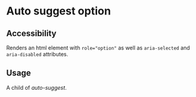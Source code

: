 # Auto suggest option

## Accessibility

Renders an html element with `role="option"` as well as `aria-selected` and `aria-disabled` attributes. 

## Usage

A child of *auto-suggest*.
